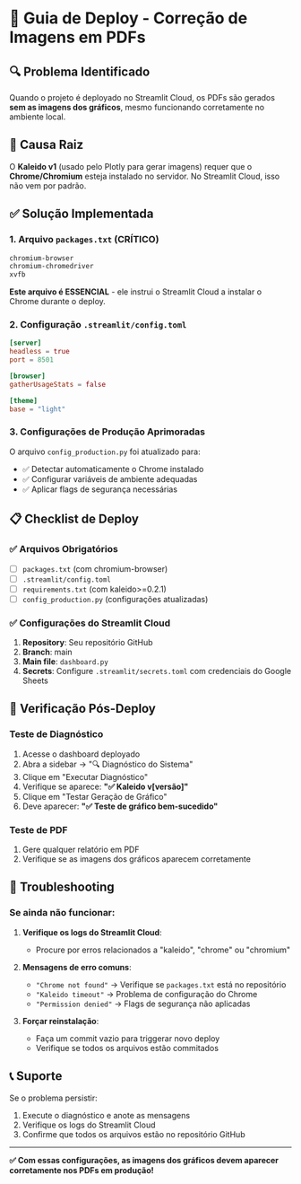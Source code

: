 # 🚀 Guia de Deploy - Correção de Imagens em PDFs

## 🔍 Problema Identificado

Quando o projeto é deployado no Streamlit Cloud, os PDFs são gerados **sem as imagens dos gráficos**, mesmo funcionando corretamente no ambiente local.

## 🎯 Causa Raiz

O **Kaleido v1** (usado pelo Plotly para gerar imagens) requer que o **Chrome/Chromium** esteja instalado no servidor. No Streamlit Cloud, isso não vem por padrão.

## ✅ Solução Implementada

### 1. **Arquivo `packages.txt`** (CRÍTICO)

```txt
chromium-browser
chromium-chromedriver
xvfb
```

**Este arquivo é ESSENCIAL** - ele instrui o Streamlit Cloud a instalar o Chrome durante o deploy.

### 2. **Configuração `.streamlit/config.toml`**

```toml
[server]
headless = true
port = 8501

[browser]
gatherUsageStats = false

[theme]
base = "light"
```

### 3. **Configurações de Produção Aprimoradas**

O arquivo `config_production.py` foi atualizado para:
- ✅ Detectar automaticamente o Chrome instalado
- ✅ Configurar variáveis de ambiente adequadas
- ✅ Aplicar flags de segurança necessárias

## 📋 Checklist de Deploy

### ✅ **Arquivos Obrigatórios**
- [ ] `packages.txt` (com chromium-browser)
- [ ] `.streamlit/config.toml`
- [ ] `requirements.txt` (com kaleido>=0.2.1)
- [ ] `config_production.py` (configurações atualizadas)

### ✅ **Configurações do Streamlit Cloud**
1. **Repository**: Seu repositório GitHub
2. **Branch**: main
3. **Main file**: `dashboard.py`
4. **Secrets**: Configure `.streamlit/secrets.toml` com credenciais do Google Sheets

## 🔧 Verificação Pós-Deploy

### **Teste de Diagnóstico**
1. Acesse o dashboard deployado
2. Abra a sidebar → "🔍 Diagnóstico do Sistema"
3. Clique em "Executar Diagnóstico"
4. Verifique se aparece: **"✅ Kaleido v[versão]"**
5. Clique em "Testar Geração de Gráfico"
6. Deve aparecer: **"✅ Teste de gráfico bem-sucedido"**

### **Teste de PDF**
1. Gere qualquer relatório em PDF
2. Verifique se as imagens dos gráficos aparecem corretamente

## 🚨 Troubleshooting

### **Se ainda não funcionar:**

1. **Verifique os logs do Streamlit Cloud**:
   - Procure por erros relacionados a "kaleido", "chrome" ou "chromium"

2. **Mensagens de erro comuns**:
   - `"Chrome not found"` → Verifique se `packages.txt` está no repositório
   - `"Kaleido timeout"` → Problema de configuração do Chrome
   - `"Permission denied"` → Flags de segurança não aplicadas

3. **Forçar reinstalação**:
   - Faça um commit vazio para triggerar novo deploy
   - Verifique se todos os arquivos estão commitados

## 📞 Suporte

Se o problema persistir:
1. Execute o diagnóstico e anote as mensagens
2. Verifique os logs do Streamlit Cloud
3. Confirme que todos os arquivos estão no repositório GitHub

---

**✅ Com essas configurações, as imagens dos gráficos devem aparecer corretamente nos PDFs em produção!**